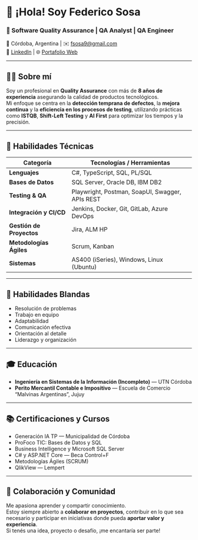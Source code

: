 
# 👋 ¡Hola! Soy Federico Sosa

### 🧪 Software Quality Assurance | QA Analyst | QA Engineer  
📍 Córdoba, Argentina | ✉️ [fsosa9@gmail.com](mailto:fsosa9@gmail.com)  
🔗 [LinkedIn](https://www.linkedin.com/in/fsosa9/) | 🌐 [Portafolio Web](https://portafoliowebjobs.netlify.app/)

---

## 👨‍💻 Sobre mí
Soy un profesional en **Quality Assurance** con más de **8 años de experiencia** asegurando la calidad de productos tecnológicos.  
Mi enfoque se centra en la **detección temprana de defectos**, la **mejora continua** y la **eficiencia en los procesos de testing**, utilizando prácticas como **ISTQB**, **Shift-Left Testing** y **AI First** para optimizar los tiempos y la precisión.

---

## 🧰 Habilidades Técnicas

| Categoría | Tecnologías / Herramientas |
|------------|-----------------------------|
| **Lenguajes** | C#, TypeScript, SQL, PL/SQL |
| **Bases de Datos** | SQL Server, Oracle DB, IBM DB2 |
| **Testing & QA** | Playwright, Postman, SoapUI, Swagger, APIs REST |
| **Integración y CI/CD** | Jenkins, Docker, Git, GitLab, Azure DevOps |
| **Gestión de Proyectos** | Jira, ALM HP |
| **Metodologías Ágiles** | Scrum, Kanban |
| **Sistemas** | AS400 (iSeries), Windows, Linux (Ubuntu) |

---

## 🧠 Habilidades Blandas
- Resolución de problemas  
- Trabajo en equipo  
- Adaptabilidad  
- Comunicación efectiva  
- Orientación al detalle  
- Liderazgo y organización  

---

## 🎓 Educación

- **Ingeniería en Sistemas de la Información (Incompleto)** — UTN Córdoba  
- **Perito Mercantil Contable e Impositivo** — Escuela de Comercio “Malvinas Argentinas”, Jujuy

---

## 📚 Certificaciones y Cursos
- Generación IA TP — Municipalidad de Córdoba  
- ProFoco TIC: Bases de Datos y SQL  
- Business Intelligence y Microsoft SQL Server  
- C# y ASP.NET Core — Beca Control+F  
- Metodologías Ágiles (SCRUM)  
- QlikView — Lempert

---


## 🤝 Colaboración y Comunidad
Me apasiona aprender y compartir conocimiento.  
Estoy siempre abierto a **colaborar en proyectos**, contribuir en lo que sea necesario y participar en iniciativas donde pueda **aportar valor y experiencia**.  
Si tenés una idea, proyecto o desafío, ¡me encantaría ser parte!

<!--
**fsosa9jobs/fsosa9jobs** is a ✨ _special_ ✨ repository because its `README.md` (this file) appears on your GitHub profile.

Here are some ideas to get you started:

- 🔭 I’m currently working on ...
- 🌱 I’m currently learning ...
- 👯 I’m looking to collaborate on ...
- 🤔 I’m looking for help with ...
- 💬 Ask me about ...
- 📫 How to reach me: ...
- 😄 Pronouns: ...
- ⚡ Fun fact: ...
-->
